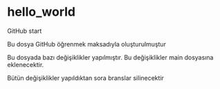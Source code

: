 # hello_world
GitHub start

Bu dosya GitHub öğrenmek maksadıyla oluşturulmuştur

Bu dosyada bazı değişiklikler yapılmıştır.
Bu değişiklikler main dosyasına eklenecektir.

Bütün değişiklikler yapıldıktan sora branslar silinecektir
